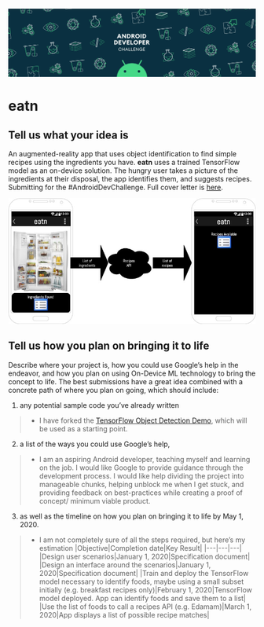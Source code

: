 ![](./docs/adcheader.png)

# eatn
## Tell us what your idea is
An augmented-reality app that uses object identification to find simple recipes using the ingredients you have. **eatn** uses a trained TensorFlow model as an on-device solution. The hungry user takes a picture of the ingredients at their disposal, the app identifies them, and suggests recipes. Submitting for the #AndroidDevChallenge. Full cover letter is [here](docs/eatn-cover-letter.docx).

![](./docs/eatn.jpg)  

## Tell us how you plan on bringing it to life
Describe where your project is, how you could use Google’s help in the endeavor, and how you plan on using On-Device ML technology to bring the concept to life. The best submissions have a great idea combined with a concrete path of where you plan on going, which should include: 

1. any potential sample code you’ve already written
> * I have forked the [TensorFlow Object Detection Demo](https://github.com/thomasphillips3/examples/tree/master/lite/examples/object_detection/android), which will be used as a starting point.

2. a list of the ways you could use Google’s help,
> * I am an aspiring Android developer, teaching myself and learning on the job. I would like Google to provide guidance through the development process. I would like help dividing the project into manageable chunks, helping unblock me when I get stuck, and providing feedback on best-practices while creating a proof of concept/ minimum viable product.

3. as well as the timeline on how you plan on bringing it to life by May 1, 2020.
> * I am not completely sure of all the steps required, but here’s my estimation
  > |Objective|Completion date|Key Result|
  > |---|---|---|
  > |Design user scenarios|January 1, 2020|Specification document|
  > |Design an interface around the scenarios|January 1, 2020|Specification document|
  > |Train and deploy the TensorFlow model necessary to identify foods, maybe using a small subset initially (e.g. breakfast recipes only)|February 1, 2020|TensorFlow model deployed. App can identify foods and save them to a list|
  > |Use the list of foods to call a recipes API (e.g. Edamam)|March 1, 2020|App displays a list of possible recipe matches|